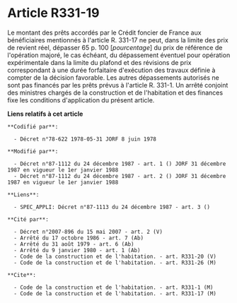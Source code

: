 # Article R331-19

Le montant des prêts accordés par le Crédit foncier de France aux bénéficiaires mentionnés à l'article R. 331-17 ne peut,
dans la limite des prix de revient réel, dépasser 65 p. 100 [*pourcentage*] du prix de référence de l'opération majoré, le
cas échéant, du dépassement éventuel pour opération expérimentale dans la limite du plafond et des révisions de prix
correspondant à une durée forfaitaire d'exécution des travaux définie à compter de la décision favorable. Les autres
dépassements autorisés ne sont pas financés par les prêts prévus à l'article R. 331-1. Un arrêté conjoint des ministres
chargés de la construction et de l'habitation et des finances fixe les conditions d'application du présent article.

**Liens relatifs à cet article**

	**Codifié par**:

	  - Décret n°78-622 1978-05-31 JORF 8 juin 1978

	**Modifié par**:

	  - Décret n°87-1112 du 24 décembre 1987 - art. 1 () JORF 31 décembre 1987 en vigueur le 1er janvier 1988
	  - Décret n°87-1112 du 24 décembre 1987 - art. 2 () JORF 31 décembre 1987 en vigueur le 1er janvier 1988

	**Liens**:

	  - SPEC_APPLI: Décret n°87-1113 du 24 décembre 1987 - art. 3 ()

	**Cité par**:

	  - Décret n°2007-896 du 15 mai 2007 - art. 2 (V)
	  - Arrêté du 17 octobre 1986 - art. 7 (Ab)
	  - Arrêté du 31 août 1979 - art. 6 (Ab)
	  - Arrêté du 9 janvier 1980 - art. 1 (Ab)
	  - Code de la construction et de l'habitation. - art. R331-20 (V)
	  - Code de la construction et de l'habitation. - art. R331-26 (M)

	**Cite**:

	  - Code de la construction et de l'habitation. - art. R331-1 (M)
	  - Code de la construction et de l'habitation. - art. R331-17 (M)
